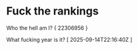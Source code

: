 # Fuck the rankings

Who the hell am I?
{ 22306956 }

What fucking year is it?
[ 2025-09-14T22:16:40Z ]
